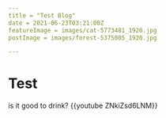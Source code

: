 ```yaml
---
title = "Test Blog"
date = 2021-06-23T03:21:00Z
featureImage = images/cat-5773481_1920.jpg
postImage = images/forest-5375005_1920.jpg

---
```


# Test

is it good to drink?
{{youtube ZNkiZsd6LNM}}
